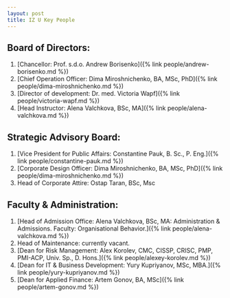```yaml
---
layout: post
title: IZ U Key People
---
```


## Board of Directors:
1. [Chancellor: Prof. s.d.o. Andrew Borisenko]({% link people/andrew-borisenko.md %})
2. [Chief Operation Officer: Dima Miroshnichenko, BA, MSc, PhD]({% link people/dima-miroshnichenko.md %})
3. [Director of development: Dr. med. Victoria Wapf]({% link people/victoria-wapf.md %})
4. [Head Instructor: Alena Valchkova, BSc, MA]({% link people/alena-valchkova.md %})

## Strategic Advisory Board:
1. [Vice President for Public Affairs: Constantine Pauk, B. Sc., P. Eng.]({% link people/constantine-pauk.md %})
2. [Corporate Design Officer: Dima Miroshnichenko, BA, MSc, PhD]({% link people/dima-miroshnichenko.md %})
3. Неаd of Corporate Attire: Ostap Taran, BSc, Msc

## Faculty & Administration:
1. [Head of Admission Office: Alena Valchkova, BSc, MA: Administration & Admissions. Faculty: Organisational Behavior.]({% link people/alena-valchkova.md %})
2. Head of Maintenance: currently vacant.
3. [Dean for Risk Management: Alex Korolev, CMC, CISSP, CRISC, PMP, PMI-ACP, Univ. Sp., D. Hons.]({% link people/alexey-korolev.md %})
4. [Dean for IT & Business Development: Yury Kupriyanov, MSc, MBA.]({% link people/yury-kupriyanov.md %})
5. [Dean for Applied Finance: Аrtem Gonov, BA, MSc]({% link people/artem-gonov.md %})
